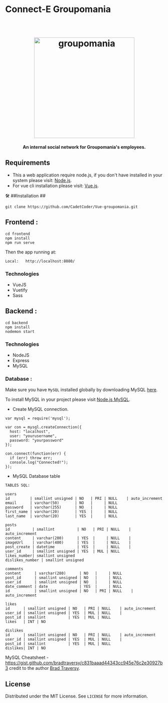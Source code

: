 # Connect-E Groupomania

<h1 align="center">
  <br>
  <img src="https://github.com/CadetCoder/Vue-groupomania/blob/master/frontend/src/assets/icon-above-font.png" alt="groupomania" width="320">
</h1>

<h4 align="center">An internal social network for Groupomania's employees.</h4>

## Requirements ##


* This a web application require node.js, if you don't have installed in your system please visit: [Node.js](https://nodejs.org/en/download/).
* For vue cli installation please visit: [Vue.js](https://cli.vuejs.org/guide/installation.html).

🛠 ##Installation ##

`git clone https://github.com/CadetCoder/Vue-groupomania.git`

## Frontend :

```
cd frontend
npm install 
npm run serve
```

Then the app running at:
```
Local:   http://localhost:8080/
```
### Technologies
* VueJS
* Vuetify
* Sass
  
## Backend :

```
cd backend
npm install
nodemon start
```
### Technologies
* NodeJS
* Express
* MySQL

### Database :

Make sure you have `MySQL` installed globally by downloading MySQL [here](https://dev.mysql.com/downloads/).

To install MySQL in your project please visit [Node.js MySQL](https://www.w3schools.com/nodejs/nodejs_mysql.asp).

* Create MySQL connection.
```
var mysql = require('mysql');

var con = mysql.createConnection({
  host: "localhost",
  user: "yourusername",
  password: "yourpassword"
});

con.connect(function(err) {
  if (err) throw err;
  console.log("Connected!");
});
```

* MySQL Database table

```
TABLES SQL:

users
id         | smallint unsigned | NO   | PRI | NULL    | auto_increment
email      | varchar(50)       | NO   |     | NULL
password   | varchar(255)      | NO   |     | NULL
first_name | varchar(20)       | YES  |     | NULL
last_name  | varchar(20)       | YES  |     | NULL

posts
id          | smallint          | NO   | PRI | NULL    | auto_increment
content     | varchar(280)      | YES  |     | NULL    |                
imageUrl    | varchar(400)      | YES  |     | NULL    |                
post_create | datetime          | YES  |     | NULL    |                
user_id     | smallint unsigned | YES  | MUL | NULL
likes_number| smallint unsigned 
dislikes_number | smallint unsigned 

comments
content      | varchar(280)      | NO   |     | NULL
post_id      | smallint unsigned | NO   |     | NULL
user_id      | smallint unsigned | NO   |     | NULL
date_comment | date              | YES  |     | NULL
id           | smallint unsigned | NO   | PRI | NULL    | auto_increment

likes
id      | smallint unsigned | NO   | PRI | NULL    | auto_increment 
user_id | smallint unsigned | YES  | MUL | NULL    |                
post_id | smallint          | YES  | MUL | NULL
likes   | INT | NO   

dislikes
id      | smallint unsigned | NO   | PRI | NULL    | auto_increment 
user_id | smallint unsigned | YES  | MUL | NULL    |                
post_id | smallint          | YES  | MUL | NULL
dislikes| INT | NO
```
MySQL Cheatsheet - https://gist.github.com/bradtraversy/c831baaad44343cc945e76c2e30927b3 credit to the author [Brad Traversy](https://gist.github.com/bradtraversy).

## License

Distributed under the MIT License. See `LICENSE` for more information.

